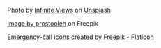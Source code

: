 Photo by <a href="https://unsplash.com/@infiniteviews?utm_source=unsplash&utm_medium=referral&utm_content=creditCopyText">Infinite Views</a> on <a href="https://unsplash.com/photos/XkpuSnWMQu4?utm_source=unsplash&utm_medium=referral&utm_content=creditCopyText">Unsplash</a>

<a href="https://www.freepik.com/free-photo/young-couple-buying-new-house-asian-woman-african-man-signing-documents-new-home_14816261.htm#from_view=detail_alsolike">Image by prostooleh</a> on Freepik

<a href="https://www.flaticon.com/free-icons/emergency-call" title="emergency-call icons">Emergency-call icons created by Freepik - Flaticon</a>
